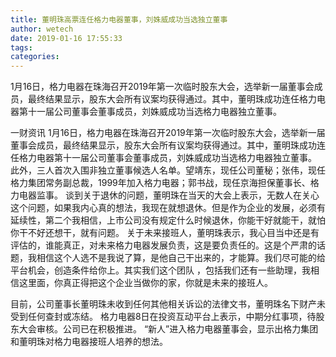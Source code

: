 ```yaml
---
title: 董明珠高票连任格力电器董事，刘姝威成功当选独立董事
author: wetech
date: 2019-01-16 17:55:33
tags: 
categories: 
---
```

1月16日，格力电器在珠海召开2019年第一次临时股东大会，选举新一届董事会成员，最终结果显示，股东大会所有议案均获得通过。其中，董明珠成功连任格力电器第十一届公司董事会董事成员，刘姝威成功当选格力电器独立董事。
<!-- more -->
一财资讯
1月16日，格力电器在珠海召开2019年第一次临时股东大会，选举新一届董事会成员，最终结果显示，股东大会所有议案均获得通过。其中，董明珠成功连任格力电器第十一届公司董事会董事成员，刘姝威成功当选格力电器独立董事。
此外，三人首次入围非独立董事候选人名单。望靖东，现任公司董秘；张伟，现任格力集团常务副总裁，1999年加入格力电器；郭书战，现任京海担保董事长、格力电器监事。
谈到关于退休的问题，董明珠在当天的大会上表示，无数人在关心这个问题，如果我内心真的想法，我现在就想退休。但是作为企业的发展，必须有延续性，第二个我相信，上市公司没有规定什么时候退休，你能干好就能干，就怕你干不好还想干，就有问题。
关于未来接班人，董明珠表示，我心目当中还是有评估的，谁能真正，对未来格力电器发展负责，这是要负责任的。这是个严肃的话题，我相信这个人选不是我说了算，是他自己干出来的，才能算。我们尽可能的给平台机会，创造条件给你上。其实我们这个团队 ，包括我们还有一些助理，我相信这里面，你真正得把这个企业当做你的家，你就是未来的接班人。
 
 
目前，公司董事长董明珠未收到任何其他相关诉讼的法律文书，董明珠名下财产未受到任何查封或冻结。
格力电器8日在投资互动平台上表示，中期分红事项，待股东大会审核。公司已在积极推进。
“新人”进入格力电器董事会，显示出格力集团和董明珠对格力电器接班人培养的想法。
